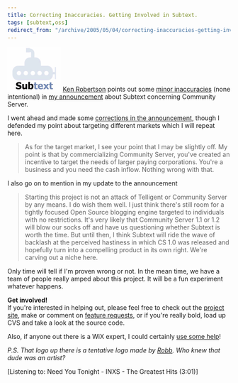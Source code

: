 ```yaml
---
title: Correcting Inaccuracies. Getting Involved in Subtext.
tags: [subtext,oss]
redirect_from: "/archive/2005/05/04/correcting-inaccuracies-getting-involved-in-subtext.aspx/"
---
```


![Tentative logo](/assets/images/header_logo.gif) [Ken
Robertson](http://www.qgyen.net/blog/) points out some [minor
inaccuracies](http://www.qgyen.net/blog/archive/2005/05/05/1024.aspx)
(none intentional) in [my
announcement](https://haacked.com/archive/2005/05/04/2953.aspx) about
Subtext concerning Community Server.

I went ahead and made some [corrections in the
announcement](https://haacked.com/archive/2005/05/04/2953.aspx), though I
defended my point about targeting different markets which I will repeat
here.

> As for the target market, I see your point that I may be slightly off.
> My point is that by commercializing Community Server, you've created
> an incentive to target the needs of larger paying corporations. You're
> a business and you need the cash inflow. Nothing wrong with that.

I also go on to mention in my update to the announcement

> Starting this project is not an attack of Telligent or Community
> Server by any means. I do wish them well. I just think there's still
> room for a tightly focused Open Source blogging engine targeted to
> individuals with no restrictions. It's very likely that Community
> Server 1.1 or 1.2 will blow our socks off and have us questioning
> whether Subtext is worth the time. But until then, I think Subtext
> will ride the wave of backlash at the perceived hastiness in which CS
> 1.0 was released and hopefully turn into a compelling product in its
> own right. We're carving out a niche here.

Only time will tell if I'm proven wrong or not. In the mean time, we
have a team of people really amped about this project. It will be a fun
experiment whatever happens.

**Get involved!**\
 If you're interested in helping out, please feel free to check out the
[project site](http://sourceforge.net/projects/subtext/), make or
comment on [feature
requests](http://sourceforge.net/tracker/?group_id=137896&atid=739982),
or if you're really bold, load up CVS and take a look at the source
code.

Also, if anyone out there is a WiX expert, I could certainly [use some
help](http://sourceforge.net/tracker/index.php?func=detail&aid=1196951&group_id=137896&atid=739982)!

*P.S. That logo up there is a tentative logo made by
[Robb](http://sharpmarbles.stufftoread.com/). Who knew that dude was an
artist?*

[Listening to: Need You Tonight - INXS - The Greatest Hits (3:01)]

